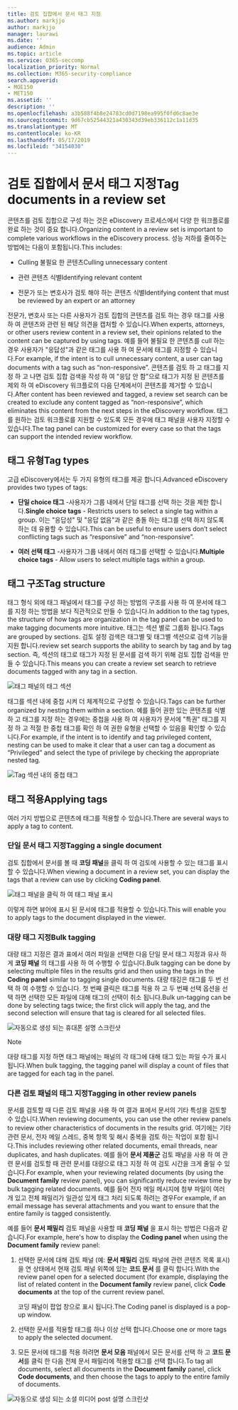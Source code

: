```yaml
---
title: 검토 집합에서 문서 태그 지정
ms.author: markjjo
author: markjjo
manager: laurawi
ms.date: ''
audience: Admin
ms.topic: article
ms.service: O365-seccomp
localization_priority: Normal
ms.collection: M365-security-compliance
search.appverid:
- MOE150
- MET150
ms.assetid: ''
description: ''
ms.openlocfilehash: a3b588f4b8e24783cd0d7198ea995f0fd6c8ae3e
ms.sourcegitcommit: 9d67cb52544321a430343d39eb336112c1a11d35
ms.translationtype: MT
ms.contentlocale: ko-KR
ms.lasthandoff: 05/17/2019
ms.locfileid: "34154030"
---
```

# <a name="tag-documents-in-a-review-set"></a><span data-ttu-id="6a251-102">검토 집합에서 문서 태그 지정</span><span class="sxs-lookup"><span data-stu-id="6a251-102">Tag documents in a review set</span></span>

<span data-ttu-id="6a251-103">콘텐츠를 검토 집합으로 구성 하는 것은 eDiscovery 프로세스에서 다양 한 워크플로를 완료 하는 것이 중요 합니다.</span><span class="sxs-lookup"><span data-stu-id="6a251-103">Organizing content in a review set is important to complete various workflows in the eDiscovery process.</span></span> <span data-ttu-id="6a251-104">성능 저하를 줄여주는 방법에는 다음이 포함됩니다.</span><span class="sxs-lookup"><span data-stu-id="6a251-104">This includes:</span></span>

-  <span data-ttu-id="6a251-105">Culling 불필요 한 콘텐츠</span><span class="sxs-lookup"><span data-stu-id="6a251-105">Culling unnecessary content</span></span>

- <span data-ttu-id="6a251-106">관련 콘텐츠 식별</span><span class="sxs-lookup"><span data-stu-id="6a251-106">Identifying relevant content</span></span>
 
-  <span data-ttu-id="6a251-107">전문가 또는 변호사가 검토 해야 하는 콘텐츠 식별</span><span class="sxs-lookup"><span data-stu-id="6a251-107">Identifying content that must be reviewed by an expert or an attorney</span></span>

<span data-ttu-id="6a251-108">전문가, 변호사 또는 다른 사용자가 검토 집합의 콘텐츠를 검토 하는 경우 태그를 사용 하 여 콘텐츠와 관련 된 해당 의견을 캡처할 수 있습니다.</span><span class="sxs-lookup"><span data-stu-id="6a251-108">When experts, attorneys, or other users review content in a review set, their opinions related to the content can be captured by using tags.</span></span> <span data-ttu-id="6a251-109">예를 들어 불필요 한 콘텐츠를 cull 하는 경우 사용자가 "응답성"과 같은 태그를 사용 하 여 문서에 태그를 지정할 수 있습니다.</span><span class="sxs-lookup"><span data-stu-id="6a251-109">For example, if the intent is to cull unnecessary content, a user can tag documents with a tag such as “non-responsive”.</span></span> <span data-ttu-id="6a251-110">콘텐츠를 검토 하 고 태그를 지정 하 고 나면 검토 집합 검색을 작성 하 여 "응답 안 함"으로 태그가 지정 된 콘텐츠를 제외 하 여 eDiscovery 워크플로의 다음 단계에서이 콘텐츠를 제거할 수 있습니다.</span><span class="sxs-lookup"><span data-stu-id="6a251-110">After content has been reviewed and tagged, a review set search can be created to exclude any content tagged as “non-responsive”, which eliminates this content from the next steps in the eDiscovery workflow.</span></span> <span data-ttu-id="6a251-111">태그를 원하는 검토 워크플로를 지원할 수 있도록 모든 경우에 태그 패널을 사용자 지정할 수 있습니다.</span><span class="sxs-lookup"><span data-stu-id="6a251-111">The tag panel can be customized for every case so that the tags can support the intended review workflow.</span></span>

## <a name="tag-types"></a><span data-ttu-id="6a251-112">태그 유형</span><span class="sxs-lookup"><span data-stu-id="6a251-112">Tag types</span></span>

<span data-ttu-id="6a251-113">고급 eDiscovery에서는 두 가지 유형의 태그를 제공 합니다.</span><span class="sxs-lookup"><span data-stu-id="6a251-113">Advanced eDiscovery provides two types of tags:</span></span>

- <span data-ttu-id="6a251-114">**단일 choice 태그** -사용자가 그룹 내에서 단일 태그를 선택 하는 것을 제한 합니다.</span><span class="sxs-lookup"><span data-stu-id="6a251-114">**Single choice tags** - Restricts users to select a single tag within a group.</span></span> <span data-ttu-id="6a251-115">이는 "응답성" 및 "응답 없음"과 같은 충돌 하는 태그를 선택 하지 않도록 하는 데 유용할 수 있습니다.</span><span class="sxs-lookup"><span data-stu-id="6a251-115">This can be useful to ensure users don’t select conflicting tags such as “responsive” and “non-responsive”.</span></span> 

- <span data-ttu-id="6a251-116">**여러 선택 태그** -사용자가 그룹 내에서 여러 태그를 선택할 수 있습니다.</span><span class="sxs-lookup"><span data-stu-id="6a251-116">**Multiple choice tags** - Allow users to select multiple tags within a group.</span></span>

## <a name="tag-structure"></a><span data-ttu-id="6a251-117">태그 구조</span><span class="sxs-lookup"><span data-stu-id="6a251-117">Tag structure</span></span>

<span data-ttu-id="6a251-118">태그 형식 외에 태그 패널에서 태그를 구성 하는 방법의 구조를 사용 하 여 문서에 태그를 지정 하는 방법을 보다 직관적으로 만들 수 있습니다.</span><span class="sxs-lookup"><span data-stu-id="6a251-118">In addition to the tag types, the structure of how tags are organization in the tag panel can be used to make tagging documents more intuitive.</span></span> <span data-ttu-id="6a251-119">태그는 섹션 별로 그룹화 됩니다.</span><span class="sxs-lookup"><span data-stu-id="6a251-119">Tags are grouped by sections.</span></span> <span data-ttu-id="6a251-120">검토 설정 검색은 태그별 및 태그별 섹션으로 검색 기능을 지원 합니다.</span><span class="sxs-lookup"><span data-stu-id="6a251-120">review set search supports the ability to search by tag and by tag section.</span></span> <span data-ttu-id="6a251-121">즉, 섹션의 태그로 태그가 지정 된 문서를 검색 하기 위해 검토 집합 검색을 만들 수 있습니다.</span><span class="sxs-lookup"><span data-stu-id="6a251-121">This means you can create a review set search to retrieve documents tagged with any tag in a section.</span></span>

![태그 패널의 태그 섹션](../media/Tagtypes.png)

<span data-ttu-id="6a251-123">태그를 섹션 내에 중첩 시켜 더 체계적으로 구성할 수 있습니다.</span><span class="sxs-lookup"><span data-stu-id="6a251-123">Tags can be further organized by nesting them within a section.</span></span> <span data-ttu-id="6a251-124">예를 들어 권한 있는 콘텐츠를 식별 하 고 태그를 지정 하는 경우에는 중첩을 사용 하 여 사용자가 문서에 "특권" 태그를 지정 하 고 적절 한 중첩 태그를 확인 하 여 권한 유형을 선택할 수 있음을 확인할 수 있습니다.</span><span class="sxs-lookup"><span data-stu-id="6a251-124">For example, if the intent is to identify and tag privileged content, nesting can be used to make it clear that a user can tag a document as “Privileged” and select the type of privilege by checking the appropriate nested tag.</span></span>

![Tag 섹션 내의 중첩 태그](../media/Nestingtags.png)

## <a name="applying-tags"></a><span data-ttu-id="6a251-126">태그 적용</span><span class="sxs-lookup"><span data-stu-id="6a251-126">Applying tags</span></span>

<span data-ttu-id="6a251-127">여러 가지 방법으로 콘텐츠에 태그를 적용할 수 있습니다.</span><span class="sxs-lookup"><span data-stu-id="6a251-127">There are several ways to apply a tag to content.</span></span>

### <a name="tagging-a-single-document"></a><span data-ttu-id="6a251-128">단일 문서 태그 지정</span><span class="sxs-lookup"><span data-stu-id="6a251-128">Tagging a single document</span></span>

<span data-ttu-id="6a251-129">검토 집합에서 문서를 볼 때 **코딩 패널**을 클릭 하 여 검토에 사용할 수 있는 태그를 표시할 수 있습니다.</span><span class="sxs-lookup"><span data-stu-id="6a251-129">When viewing a document in a review set, you can display the tags that a review can use by clicking **Coding panel**.</span></span>

![태그 패널을 클릭 하 여 태그 패널 표시](../media/Singledoctag.png)

<span data-ttu-id="6a251-131">이렇게 하면 뷰어에 표시 된 문서에 태그를 적용할 수 있습니다.</span><span class="sxs-lookup"><span data-stu-id="6a251-131">This will enable you to apply tags to the document displayed in the viewer.</span></span>

### <a name="bulk-tagging"></a><span data-ttu-id="6a251-132">대량 태그 지정</span><span class="sxs-lookup"><span data-stu-id="6a251-132">Bulk tagging</span></span>

<span data-ttu-id="6a251-133">대량 태그 지정은 결과 표에서 여러 파일을 선택한 다음 단일 문서 태그 지정과 유사 하 게 **코딩 패널** 의 태그를 사용 하 여 수행할 수 있습니다.</span><span class="sxs-lookup"><span data-stu-id="6a251-133">Bulk tagging can be done by selecting multiple files in the results grid and then using the tags in the **Coding panel** similar to tagging single documents.</span></span> <span data-ttu-id="6a251-134">대량 태깅은 태그를 두 번 선택 하 여 수행할 수 있습니다. 첫 번째 클릭은 태그를 적용 하 고 두 번째 선택 옵션을 선택 하면 선택한 모든 파일에 대해 태그의 선택이 취소 됩니다.</span><span class="sxs-lookup"><span data-stu-id="6a251-134">Bulk un-tagging can be done by selecting tags twice; the first click will apply the tag, and the second selection will ensure that tag is cleared for all selected files.</span></span>

![자동으로 생성 되는 휴대폰 설명 스크린샷](../media/Bulktag.png)

> [!NOTE]
> <span data-ttu-id="6a251-136">대량 태그를 지정 하면 태그 패널에는 패널의 각 태그에 대해 태그 있는 파일 수가 표시 됩니다.</span><span class="sxs-lookup"><span data-stu-id="6a251-136">When bulk tagging, the tagging panel will display a count of files that are tagged for each tag in the panel.</span></span>

### <a name="tagging-in-other-review-panels"></a><span data-ttu-id="6a251-137">다른 검토 패널의 태그 지정</span><span class="sxs-lookup"><span data-stu-id="6a251-137">Tagging in other review panels</span></span>

<span data-ttu-id="6a251-138">문서를 검토할 때 다른 검토 패널을 사용 하 여 결과 표에서 문서의 기타 특성을 검토할 수 있습니다.</span><span class="sxs-lookup"><span data-stu-id="6a251-138">When reviewing documents, you can use the other review panels to review other characteristics of documents in the results grid.</span></span> <span data-ttu-id="6a251-139">여기에는 기타 관련 문서, 전자 메일 스레드, 중복 항목 및 해시 중복을 검토 하는 작업이 포함 됩니다.</span><span class="sxs-lookup"><span data-stu-id="6a251-139">This includes reviewing other related documents, email threads, near duplicates, and hash duplicates.</span></span> <span data-ttu-id="6a251-140">예를 들어 **문서 제품군** 검토 패널을 사용 하 여 관련 문서를 검토할 때 관련 문서를 대량으로 태그 지정 하 여 검토 시간을 크게 줄일 수 있습니다.</span><span class="sxs-lookup"><span data-stu-id="6a251-140">For example, when your reviewing related documents (by using the **Document family** review panel), you can significantly reduce review time by bulk tagging related documents.</span></span> <span data-ttu-id="6a251-141">예를 들어 전자 메일 메시지에 첨부 파일이 여러 개 있고 전체 패밀리가 일관성 있게 태그 처리 되도록 하려는 경우</span><span class="sxs-lookup"><span data-stu-id="6a251-141">For example, if an email message has several attachments and you want to ensure that the entire family is tagged consistently.</span></span>

<span data-ttu-id="6a251-142">예를 들어 **문서 패밀리** 검토 패널을 사용할 때 **코딩 패널** 을 표시 하는 방법은 다음과 같습니다.</span><span class="sxs-lookup"><span data-stu-id="6a251-142">For example, here's how to display the **Coding panel** when using the **Document family** review panel:</span></span>

1. <span data-ttu-id="6a251-143">선택한 문서에 대해 검토 패널 (예: **문서 패밀리** 검토 패널에 관련 콘텐츠 목록 표시)을 연 상태에서 현재 검토 패널 위쪽에 있는 **코드 문서** 를 클릭 합니다.</span><span class="sxs-lookup"><span data-stu-id="6a251-143">With the review panel open for a selected document (for example, displaying the list of related content in the **Document family** review panel, click **Code documents** at the top of the current review panel.</span></span>

   <span data-ttu-id="6a251-144">코딩 패널이 팝업 창으로 표시 됩니다.</span><span class="sxs-lookup"><span data-stu-id="6a251-144">The Coding panel is displayed is a pop-up window.</span></span>

2. <span data-ttu-id="6a251-145">선택한 문서를 적용할 태그를 하나 이상 선택 합니다.</span><span class="sxs-lookup"><span data-stu-id="6a251-145">Choose one or more tags to apply the selected document.</span></span> 

3. <span data-ttu-id="6a251-146">모든 문서에 태그를 적용 하려면 **문서 모음** 패널에서 모든 문서를 선택 하 고 **코드 문서**를 클릭 한 다음 전체 문서 패밀리에 적용할 태그를 선택 합니다.</span><span class="sxs-lookup"><span data-stu-id="6a251-146">To tag all documents, select all documents in the **Document family** panel, click **Code documents**, and then choose the tags to apply to the entire family of documents.</span></span>

![자동으로 생성 되는 소셜 미디어 post 설명 스크린샷](../media/Relatedtag.png)
